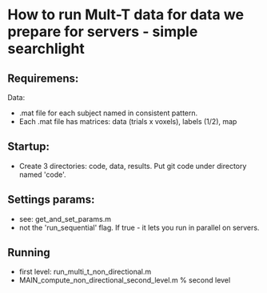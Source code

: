 How to run Mult-T data for data we prepare for servers - simple searchlight 
==============

Requiremens: 
--------------
Data: 
- .mat file for each subject named in consistent pattern. 
- Each .mat file has matrices: data (trials x voxels), labels (1/2), map 

Startup: 
--------------
- Create 3 directories: code, data, results. Put git code under directory named 'code'. 

Settings params: 
--------------
- see: get_and_set_params.m
- not the 'run_sequential' flag. If true - it lets you run in parallel on servers. 

Running 
--------------
- first level: run_multi_t_non_directional.m
- MAIN_compute_non_directional_second_level.m % second level 

